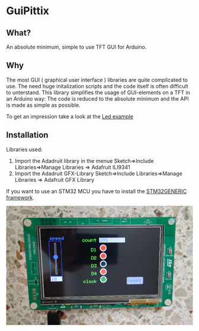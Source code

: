 # GuiPittix

## What?
An absolute minimum, simple to use TFT GUI for Arduino.

## Why
The most GUI ( graphical user interface ) libraries are quite complicated to use.
The need huge initalization scripts and the code itself is often difficult to unterstand.
This library simplifies the usage of GUI-elements on a TFT in an Arduino way: 
The code is reduced to the absolute minimum and the API is made as simple as possible.

To get an impression take a look at the [Led example](https://github.com/ChrisMicro/GuiPittix/blob/master/examples/Led/Led.ino)

## Installation

Libraries used:
1. Import the Adadruit library in the menue
Sketch=>Include Libraries=>Manage Libraries =>  Adafruit ILI9341   
2. Import the Adadruit GFX-Library
Sketch=>Include Libraries=>Manage Libraries =>  Adafruit GFX Library  

If you want to use an STM32 MCU you have to install the [STM32GENERIC framework](https://github.com/ChrisMicro/STM32GENERIC).

<p align="left">
  <img src="/doc/GuiDemo.png" width="1024"/>
</p>
